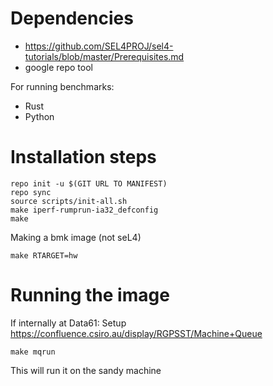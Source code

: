 # Dependencies
* https://github.com/SEL4PROJ/sel4-tutorials/blob/master/Prerequisites.md
* google repo tool

For running benchmarks:
* Rust
* Python

# Installation steps
```
repo init -u $(GIT URL TO MANIFEST)
repo sync
source scripts/init-all.sh
make iperf-rumprun-ia32_defconfig
make
```

Making a bmk image (not seL4)
```
make RTARGET=hw
```

# Running the image
If internally at Data61:
Setup https://confluence.csiro.au/display/RGPSST/Machine+Queue
```
make mqrun
```
This will run it on the sandy machine
